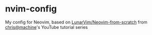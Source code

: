 # nvim-config
My config for Neovim, based on [LunarVim/Neovim-from-scratch](https://github.com/LunarVim/Neovim-from-scratch) from [chris@machine](https://www.youtube.com/channel/UCS97tchJDq17Qms3cux8wcA)'s YouTube tutorial series
